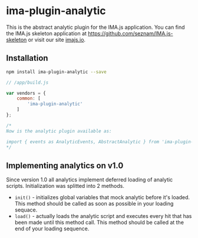 # ima-plugin-analytic

This is the abstract analytic plugin for the IMA.js application. 
You can find the IMA.js skeleton application at
<https://github.com/seznam/IMA.js-skeleton> or visit our site
[imajs.io](https://imajs.io).

## Installation

```bash
npm install ima-plugin-analytic --save
```

```javascript
// /app/build.js

var vendors = {
	common: [
		'ima-plugin-analytic'
	]
};

/*
Now is the analytic plugin available as:

import { events as AnalyticEvents, AbstractAnalytic } from 'ima-plugin-analytic';
*/

```

## Implementing analytics on v1.0

Since version 1.0 all analytics implement deferred loading of analytic scripts. Initialization was splitted into 2 methods.

- `init()` - initializes global variables that mock analytic before it's loaded. This method should be called as soon as possible in your loading sequace.
- `load()` - actually loads the analytic script and executes every hit that has been made until this method call. This method should be called at the end of your loading sequence.
